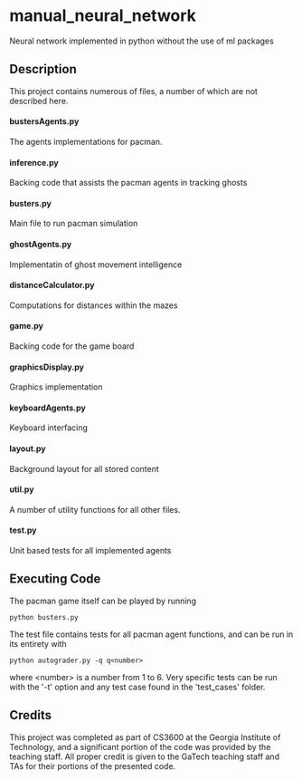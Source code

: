 # manual_neural_network
Neural network implemented in python without the use of ml packages

## Description
This project contains numerous of files, a number of which are not described here.

#### bustersAgents.py
The agents implementations for pacman.

#### inference.py
Backing code that assists the pacman agents in tracking ghosts

#### busters.py
Main file to run pacman simulation

#### ghostAgents.py
Implementatin of ghost movement intelligence

#### distanceCalculator.py
Computations for distances within the mazes

#### game.py
Backing code for the game board

#### graphicsDisplay.py
Graphics implementation

#### keyboardAgents.py
Keyboard interfacing

#### layout.py
Background layout for all stored content

#### util.py
A number of utility functions for all other files.

#### test.py
Unit based tests for all implemented agents

## Executing Code
The pacman game itself can be played by running
```
python busters.py
```
The test file contains tests for all pacman agent functions, and can be run in its entirety with
```
python autograder.py -q q<number>
```
where \<number\> is a number from 1 to 6. Very specific tests can be run with the '-t' option and any test case found in the 'test_cases' folder.

## Credits
This project was completed as part of CS3600 at the Georgia Institute of Technology, and a significant portion of the code was provided by the teaching staff. All proper credit is given to the GaTech teaching staff and TAs for their portions of the presented code.
